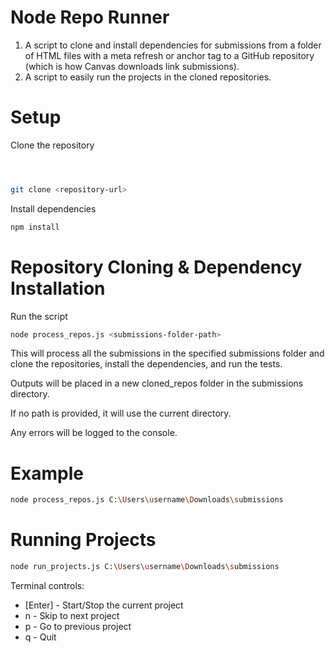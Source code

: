 # Node Repo Runner

1. A script to clone and install dependencies for submissions from a folder of HTML files with a meta refresh or anchor tag to a GitHub repository (which is how Canvas downloads link submissions).
2. A script to easily run the projects in the cloned repositories.

# Setup

Clone the repository

```bash



git clone <repository-url>
```

Install dependencies

```bash
npm install
```

# Repository Cloning & Dependency Installation

Run the script

```bash
node process_repos.js <submissions-folder-path>
```

This will process all the submissions in the specified submissions folder and clone the repositories, install the dependencies, and run the tests. 

Outputs will be placed in a new cloned_repos folder in the submissions directory.

If no path is provided, it will use the current directory.

Any errors will be logged to the console.

# Example

```bash
node process_repos.js C:\Users\username\Downloads\submissions
```
# Running Projects

```bash
node run_projects.js C:\Users\username\Downloads\submissions
```

Terminal controls:

- [Enter] - Start/Stop the current project
- n - Skip to next project
- p - Go to previous project
- q - Quit
